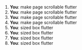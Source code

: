 1. **You**: make page scrollable flutter
2. **You**: make page scrollable flutter
3. **You**: make page scrollable flutter
4. **You**: make page scrollable flutter
5. **You**: sized box flutter
6. **You**: sized box flutter
7. **You**: sized box flutter
8. **You**: sized box flutter